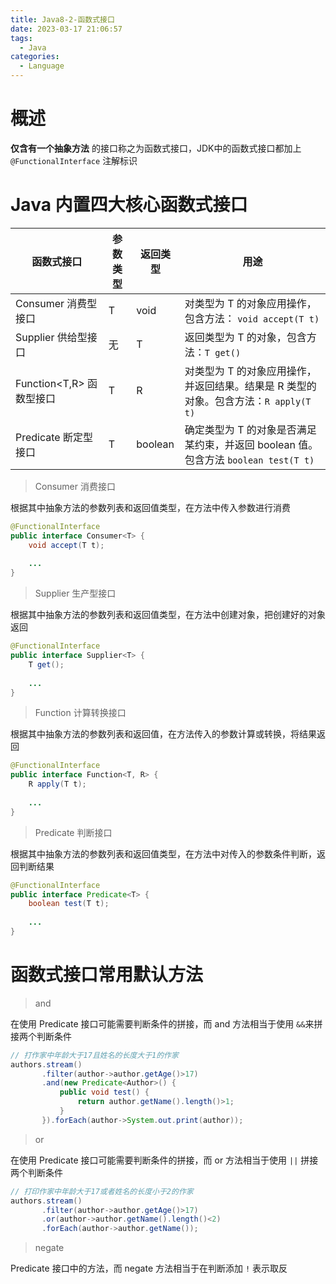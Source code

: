 ```yaml
---
title: Java8-2-函数式接口
date: 2023-03-17 21:06:57
tags: 
  - Java
categories: 
  - Language
---
```


# 概述

 **仅含有一个抽象方法** 的接口称之为函数式接口，JDK中的函数式接口都加上 `@FunctionalInterface` 注解标识 

# Java 内置四大核心函数式接口 

| 函数式接口               | 参数类型 | 返回类型 | 用途                                                         |
| ------------------------ | -------- | -------- | ------------------------------------------------------------ |
| Consumer<T> 消费型接口  | T        | void     | 对类型为 T 的对象应用操作，包含方法： `void accept(T t)`      |
| Supplier<T> 供给型接口  | 无       | T        | 返回类型为 T 的对象，包含方法：`T get()`                      |
| Function<T,R> 函数型接口 | T        | R        | 对类型为 T 的对象应用操作，并返回结果。结果是 R 类型的对象。包含方法：`R apply(T t)` |
| Predicate<T> 断定型接口 | T        | boolean  | 确定类型为 T 的对象是否满足某约束，并返回 boolean 值。包含方法 `boolean test(T t)` |

> Consumer 消费接口 

 根据其中抽象方法的参数列表和返回值类型，在方法中传入参数进行消费 

```java
@FunctionalInterface
public interface Consumer<T> {
    void accept(T t);
    
    ...
}
```

> Supplier 生产型接口 

 根据其中抽象方法的参数列表和返回值类型，在方法中创建对象，把创建好的对象返回 

```java
@FunctionalInterface
public interface Supplier<T> {
	T get();
   
    ...
}
```

> Function 计算转换接口 

 根据其中抽象方法的参数列表和返回值，在方法传入的参数计算或转换，将结果返回 

````java
@FunctionalInterface
public interface Function<T, R> {
	R apply(T t);
   
    ...
}
````

> Predicate 判断接口 

 根据其中抽象方法的参数列表和返回值类型，在方法中对传入的参数条件判断，返回判断结果 

```java
@FunctionalInterface
public interface Predicate<T> {
	boolean test(T t);
   
    ...
}    
```

# 函数式接口常用默认方法

>  and 

 在使用 Predicate 接口可能需要判断条件的拼接，而 and 方法相当于使用 `&&`来拼接两个判断条件 

```java
// 打作家中年龄大于17且姓名的长度大于1的作家
authors.stream()
       .filter(author->author.getAge()>17)
       .and(new Predicate<Author>() {
           public void test() {
               return author.getName().length()>1;
           }
       }).forEach(author->System.out.print(author));
```

> or

 在使用 Predicate 接口可能需要判断条件的拼接，而 or 方法相当于使用 `||` 拼接两个判断条件 

````java
// 打印作家中年龄大于17或者姓名的长度小于2的作家
authors.stream()
       .filter(author->author.getAge()>17)
       .or(author->author.getName().length()<2)
       .forEach(author->author.getName());
````

> negate

Predicate 接口中的方法，而 negate 方法相当于在判断添加 `!` 表示取反